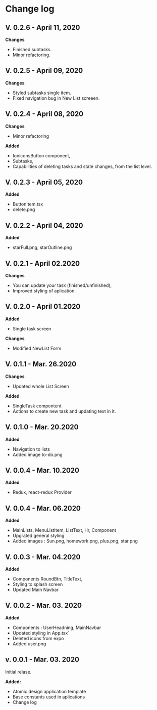 # Change log

## V. 0.2.6 - April 11, 2020

**Changes**

-   Finished subtasks.
-   Minor refactoring.

## V. 0.2.5 - April 09, 2020

**Changes**

-   Styled subtasks single item.
-   Fixed navigation bug in New List screeen.

## V. 0.2.4 - April 08, 2020

**Changes**

-   Minor refactoring

**Added**

-   IoniconsButton component,
-   Subtasks,
-   Capabilities of deleting tasks and state changes, from the list level.

## V. 0.2.3 - April 05, 2020

**Added**

-   ButtonItem.tsx
-   delete.png

## V. 0.2.2 - April 04, 2020

**Added**

-   starFull.png, starOutline.png

## V. 0.2.1 - April 02.2020

**Changes**

-   You can update your task (finished/unfinished),
-   Improved styling of aplication.

## V. 0.2.0 - April 01.2020

**Added**

-   Single task screen

**Changes**

-   Modified NewList Form

## V. 0.1.1 - Mar. 26.2020

**Changes**

-   Updated whole List Screen

**Added**

-   SingleTask compontent
-   Actions to create new task and updating text in it.

## V. 0.1.0 - Mar. 20.2020

**Added**

-   Navigation to lists
-   Added image to-do.png

## V. 0.0.4 - Mar. 10.2020

**Added**

-   Redux, react-redux Provider

## V. 0.0.4 - Mar. 06.2020

**Added**

-   MainLists, MenuListItem, ListText, Hr, Component
-   Upgrated general styling
-   Added images : Sun.png, homework.png, plus.png, star.png

## V. 0.0.3 - Mar. 04.2020

**Added**

-   Components RoundBtn, TitleText,
-   Styling to splash screen
-   Updated Main Navbar

## V. 0.0.2 - Mar. 03. 2020

**Added**

-   Components : UserHeadning, MainNavbar
-   Updated styling in App.tsx`
-   Deleted icons from expo
-   Added user.png

## v. 0.0.1 - Mar. 03. 2020

Initial relase.

**Added:**

-   Atomic design application template
-   Base constants used in aplications
-   Change log
